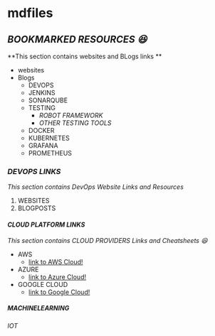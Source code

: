 # mdfiles

## *BOOKMARKED RESOURCES :laughing:* 
**This section contains websites and BLogs links  **
* websites
* Blogs
  * DEVOPS
  * JENKINS
  * SONARQUBE
  * TESTING
    * _ROBOT FRAMEWORK_
    * _OTHER TESTING TOOLS_
  * DOCKER
  * KUBERNETES
  * GRAFANA
  * PROMETHEUS



### *DEVOPS LINKS*
*This section contains DevOps Website Links and Resources*
1. WEBSITES
1. BLOGPOSTS


#### *CLOUD PLATFORM LINKS*
*This section contains CLOUD PROVIDERS Links and Cheatsheets :laughing:*
* AWS
    * [link to AWS Cloud!](https://aws.amazon.com/)
* AZURE
    * [link to Azure Cloud!](http://azure.microsoft.com)
* GOOGLE CLOUD
    * [link to Google Cloud!](http://cloud.google.com)

##### MACHINELEARNING

###### IOT